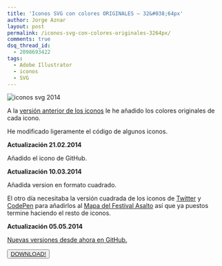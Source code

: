 ```yaml
---
title: 'Iconos SVG con colores ORIGINALES – 32&#038;64px'
author: Jorge Aznar
layout: post
permalink: /iconos-svg-con-colores-originales-3264px/
comments: true
dsq_thread_id:
  - 2098693422
tags:
  - Adobe Illustrator
  - iconos
  - SVG
---
```

![iconos svg 2014](http://jorgeatgu.com/blog/img/2014/01/iconos2014.png)

A la <a href="http://jorgeatgu.com/blog/iconos-svg-3264px/" target="_blank">versión anterior de los iconos</a> le he añadido los colores originales de cada icono.

He modificado ligeramente el código de algunos iconos.

**Actualización 21.02.2014**

Añadido el icono de GitHub.

**Actualización 10.03.2014**

Añadida version en formato cuadrado.

El otro día necesitaba la versión cuadrada de los iconos de <a href="http://twitter.com/jorgeatgu" target="_blank">Twitter</a> y <a href="http://codepen.io/jorgeatgu/" target="_blank">CodePen</a> para añadirlos al <a href="jorgeatgu.com/mapa-festival-asalto" target="_blank">Mapa del Festival Asalto</a> así que ya puestos termine haciendo el resto de iconos.

**Actualización 05.05.2014**

<a href="http://jorgeatgu.com/blog/svg-icons-keywords" target="_blank">Nuevas versiones desde ahora en GitHub.</a>

<button class="boton-centrar">
  <a target="_blank" class="btn" href="jorgeatgu.com/doc/ICONS-SVG-2014.zip">DOWNLOAD!</a>
</button>